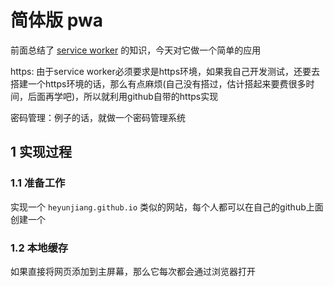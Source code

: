 # 简体版 pwa 

前面总结了 [service worker](../browserAPI/webWorkers.md) 的知识，今天对它做一个简单的应用

https: 由于service worker必须要求是https环境，如果我自己开发测试，还要去搭建一个https环境的话，那么有点麻烦(自己没有搭过，估计搭起来要费很多时间，后面再学吧)，所以就利用github自带的https实现

密码管理：例子的话，就做一个密码管理系统

## 1 实现过程

### 1.1 准备工作

实现一个 `heyunjiang.github.io` 类似的网站，每个人都可以在自己的github上面创建一个

### 1.2 本地缓存

如果直接将网页添加到主屏幕，那么它每次都会通过浏览器打开

